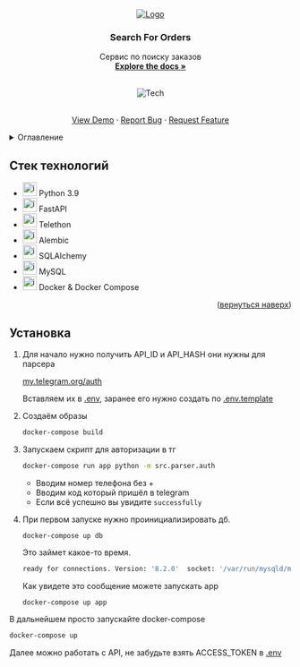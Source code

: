 <a name="readme-top"></a>
<br>
<div align="center">
  <a href="https://github.com/h1lton/order-search">
    <img src="https://img.icons8.com/?size=150&id=YrFixm78K3F0&format=png" alt="Logo">
  </a>
  <h3>Search For Orders</h3>
  <p>
    Сервис по поиску заказов
    <br>
    <a href="https://github.com/h1lton/order-search"><strong>Explore the docs »</strong></a>
    <br>
    <br>
  </p>

  <img src="https://skillicons.dev/icons?i=py,fastapi,mysql,docker&theme=light" alt="Tech">

  <p>
    <br>
    <a href="https://github.com/h1lton/order-search">View Demo</a>
    ·
    <a href="https://github.com/h1lton/order-search/issues">Report Bug</a>
    ·
    <a href="https://github.com/h1lton/order-search/issues">Request Feature</a>
  </p>
</div>


<details>
  <summary>Оглавление</summary>
  <ol>
    <li><a href="#стек-технологий">Стек технологий</a></li>
    <li><a href="#установка">Установка</a></li>
  </ol>
</details>

## Стек технологий

- <img src="https://skillicons.dev/icons?i=py&theme=light" alt="icon" style="width: 25px"> Python 3.9
- <img src="https://skillicons.dev/icons?i=fastapi&theme=light" alt="icon" style="width: 25px"> FastAPI
- <img src="https://skillicons.dev/icons?i=py&theme=light" alt="icon" style="width: 25px"> Telethon
- <img src="https://skillicons.dev/icons?i=py&theme=light" alt="icon" style="width: 25px"> Alembic
- <img src="https://skillicons.dev/icons?i=py&theme=light" alt="icon" style="width: 25px"> SQLAlchemy
- <img src="https://skillicons.dev/icons?i=mysql&theme=light" alt="icon" style="width: 25px"> MySQL
- <img src="https://skillicons.dev/icons?i=docker&theme=light" alt="icon" style="width: 25px"> Docker & Docker Compose

<p align="right">(<a href="#readme-top">вернуться наверх</a>)</p>

## Установка

1. Для начало нужно получить API_ID и API_HASH они нужны для парсера

   [my.telegram.org/auth](https://my.telegram.org/auth)

   Вставляем их в [.env](.env), заранее его нужно создать по [.env.template](.env.template)
2. Создаём образы
   ```sh
   docker-compose build
   ```
3. Запускаем скрипт для авторизации в тг
   ```sh
   docker-compose run app python -m src.parser.auth
   ```
    - Вводим номер телефона без +
    - Вводим код который пришёл в telegram
    - Если всё успешно вы увидите `successfully`
4. При первом запуске нужно проинициализировать дб.
   ```
   docker-compose up db
   ```
   Это займет какое-то время.
   ```sh
   ready for connections. Version: '8.2.0'  socket: '/var/run/mysqld/mysqld.sock'  port: 3306  MySQL Community Server - GPL.
   ```
   Как увидете это сообщение можете запускать app
   ```sh
   docker-compose up app
   ```

В дальнейшем просто запускайте docker-compose

```sh
docker-compose up
```

Далее можно работать с API, не забудьте взять ACCESS_TOKEN в [.env](.env)
